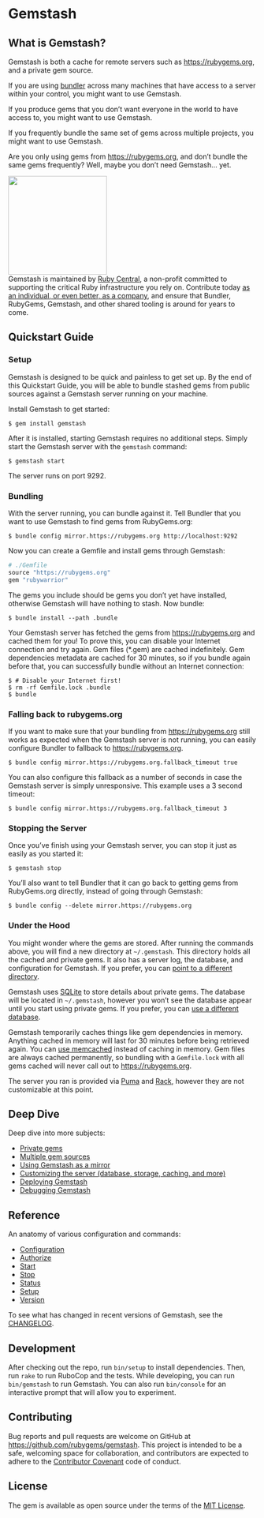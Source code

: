 <!-- Automatically generated by Pandoc -->


# Gemstash

## What is Gemstash?

Gemstash is both a cache for remote servers such as
https://rubygems.org, and a private gem source.

If you are using [bundler](https://bundler.io/) across many machines
that have access to a server within your control, you might want to use
Gemstash.

If you produce gems that you don’t want everyone in the world to have
access to, you might want to use Gemstash.

If you frequently bundle the same set of gems across multiple projects,
you might want to use Gemstash.

Are you only using gems from https://rubygems.org, and don’t bundle the
same gems frequently? Well, maybe you don’t need Gemstash… yet.

<a href="https://rubycentral.org/"><img src="https://global.discourse-cdn.com/business7/uploads/rubycentral/original/1X/43afd1ed967a1b6e3040965db20af65b665744ec.png" width=200></a><br/>Gemstash
is maintained by [Ruby Central](https://rubycentral.org/), a non-profit
committed to supporting the critical Ruby infrastructure you rely on.
Contribute today [as an individual, or even better, as a
company](https://rubycentral.org/#/portal/signup), and ensure that
Bundler, RubyGems, Gemstash, and other shared tooling is around for
years to come.

## Quickstart Guide

### Setup

Gemstash is designed to be quick and painless to get set up. By the end
of this Quickstart Guide, you will be able to bundle stashed gems from
public sources against a Gemstash server running on your machine.

Install Gemstash to get started:

    $ gem install gemstash

After it is installed, starting Gemstash requires no additional steps.
Simply start the Gemstash server with the `gemstash` command:

    $ gemstash start

The server runs on port 9292.

### Bundling

With the server running, you can bundle against it. Tell Bundler that
you want to use Gemstash to find gems from RubyGems.org:

    $ bundle config mirror.https://rubygems.org http://localhost:9292

Now you can create a Gemfile and install gems through Gemstash:

``` ruby
# ./Gemfile
source "https://rubygems.org"
gem "rubywarrior"
```

The gems you include should be gems you don’t yet have installed,
otherwise Gemstash will have nothing to stash. Now bundle:

    $ bundle install --path .bundle

Your Gemstash server has fetched the gems from https://rubygems.org and
cached them for you! To prove this, you can disable your Internet
connection and try again. Gem files (\*.gem) are cached indefinitely.
Gem dependencies metadata are cached for 30 minutes, so if you bundle
again before that, you can successfully bundle without an Internet
connection:

    $ # Disable your Internet first!
    $ rm -rf Gemfile.lock .bundle
    $ bundle

### Falling back to rubygems.org

If you want to make sure that your bundling from https://rubygems.org
still works as expected when the Gemstash server is not running, you can
easily configure Bundler to fallback to https://rubygems.org.

    $ bundle config mirror.https://rubygems.org.fallback_timeout true

You can also configure this fallback as a number of seconds in case the
Gemstash server is simply unresponsive. This example uses a 3 second
timeout:

    $ bundle config mirror.https://rubygems.org.fallback_timeout 3

### Stopping the Server

Once you’ve finish using your Gemstash server, you can stop it just as
easily as you started it:

    $ gemstash stop

You’ll also want to tell Bundler that it can go back to getting gems
from RubyGems.org directly, instead of going through Gemstash:

    $ bundle config --delete mirror.https://rubygems.org

### Under the Hood

You might wonder where the gems are stored. After running the commands
above, you will find a new directory at `~/.gemstash`. This directory
holds all the cached and private gems. It also has a server log, the
database, and configuration for Gemstash. If you prefer, you can [point
to a different directory](docs/gemstash-customize.7.md#files).

Gemstash uses [SQLite](https://www.sqlite.org/) to store details about
private gems. The database will be located in `~/.gemstash`, however you
won’t see the database appear until you start using private gems. If you
prefer, you can [use a different
database](docs/gemstash-customize.7.md#database).

Gemstash temporarily caches things like gem dependencies in memory.
Anything cached in memory will last for 30 minutes before being
retrieved again. You can [use
memcached](docs/gemstash-customize.7.md#cache) instead of caching in
memory. Gem files are always cached permanently, so bundling with a
`Gemfile.lock` with all gems cached will never call out to
https://rubygems.org.

The server you ran is provided via [Puma](https://puma.io/) and
[Rack](https://github.com/rack/rack), however they are not customizable
at this point.

## Deep Dive

Deep dive into more subjects:

- [Private gems](docs/gemstash-private-gems.7.md)
- [Multiple gem sources](docs/gemstash-multiple-sources.7.md)
- [Using Gemstash as a mirror](docs/gemstash-mirror.7.md)
- [Customizing the server (database, storage, caching, and
  more)](docs/gemstash-customize.7.md)
- [Deploying Gemstash](docs/gemstash-deploy.7.md)
- [Debugging Gemstash](docs/gemstash-debugging.7.md)

## Reference

An anatomy of various configuration and commands:

- [Configuration](docs/gemstash-configuration.5.md)
- [Authorize](docs/gemstash-authorize.1.md)
- [Start](docs/gemstash-start.1.md)
- [Stop](docs/gemstash-stop.1.md)
- [Status](docs/gemstash-status.1.md)
- [Setup](docs/gemstash-setup.1.md)
- [Version](docs/gemstash-version.1.md)

To see what has changed in recent versions of Gemstash, see the
[CHANGELOG](https://github.com/rubygems/gemstash/blob/main/CHANGELOG.md).

## Development

After checking out the repo, run `bin/setup` to install dependencies.
Then, run `rake` to run RuboCop and the tests. While developing, you can
run `bin/gemstash` to run Gemstash. You can also run `bin/console` for
an interactive prompt that will allow you to experiment.

## Contributing

Bug reports and pull requests are welcome on GitHub at
https://github.com/rubygems/gemstash. This project is intended to be a
safe, welcoming space for collaboration, and contributors are expected
to adhere to the [Contributor
Covenant](https://github.com/rubygems/gemstash/blob/main/CODE_OF_CONDUCT.md)
code of conduct.

## License

The gem is available as open source under the terms of the [MIT
License](http://opensource.org/licenses/MIT).
